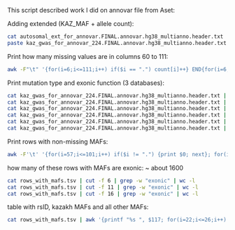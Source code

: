 This script described work I did on annovar file from Aset:

Adding extended (KAZ_MAF + allele count):
```bash
cat autosomal_ext_for_annovar.FINAL.annovar.hg38_multianno.header.txt | cut -f 347,348 > for_extended_vcf.tsv
paste kaz_gwas_for_annovar_224.FINAL.annovar.hg38_multianno.header.txt for_extended_vcf.tsv > final_annovared_extended.tsv
```

Print how many missing values are in columns 60 to 111:
```bash
awk -F"\t" '{for(i=6;i<=111;i++) if($i == ".") count[i]++} END{for(i=6;i<=111;i++) print "Column " i ": " count[i]}' kaz_gwas_for_annovar_224.FINAL.annovar.hg38_multianno.header.txt 
```

Print mutation type and exonic function (3 databases):
```bash
cat kaz_gwas_for_annovar_224.FINAL.annovar.hg38_multianno.header.txt | cut -f 6 | sort | uniq -c
cat kaz_gwas_for_annovar_224.FINAL.annovar.hg38_multianno.header.txt | cut -f 11 | sort | uniq -c
cat kaz_gwas_for_annovar_224.FINAL.annovar.hg38_multianno.header.txt | cut -f 16 | sort | uniq -c
cat kaz_gwas_for_annovar_224.FINAL.annovar.hg38_multianno.header.txt | cut -f 9 | sort | uniq -c
cat kaz_gwas_for_annovar_224.FINAL.annovar.hg38_multianno.header.txt | cut -f 14 | sort | uniq -c
cat kaz_gwas_for_annovar_224.FINAL.annovar.hg38_multianno.header.txt | cut -f 19 | sort | uniq -c
```

Print rows with non-missing MAFs:
```bash
awk -F'\t' '{for(i=57;i<=101;i++) if($i != ".") {print $0; next}; for(i=22;i<=26;i++) if($i != ".") {print $0; next}}' final_annovared_extended.tsv > rows_with_mafs.tsv
```

how many of these rows with MAFs are exonic: ~ about 1600
```bash
cat rows_with_mafs.tsv | cut -f 6 | grep -w "exonic" | wc -l
cat rows_with_mafs.tsv | cut -f 11 | grep -w "exonic" | wc -l
cat rows_with_mafs.tsv | cut -f 16 | grep -w "exonic" | wc -l
```

table with rsID, kazakh MAFs and all other MAFs:
```bash
cat rows_with_mafs.tsv | awk '{printf "%s ", $117; for(i=22;i<=26;i++) printf "%s ", $i; for(i=57;i<=101;i++) printf "%s ", $i; print ""}' > mafs_only.tsv
```
